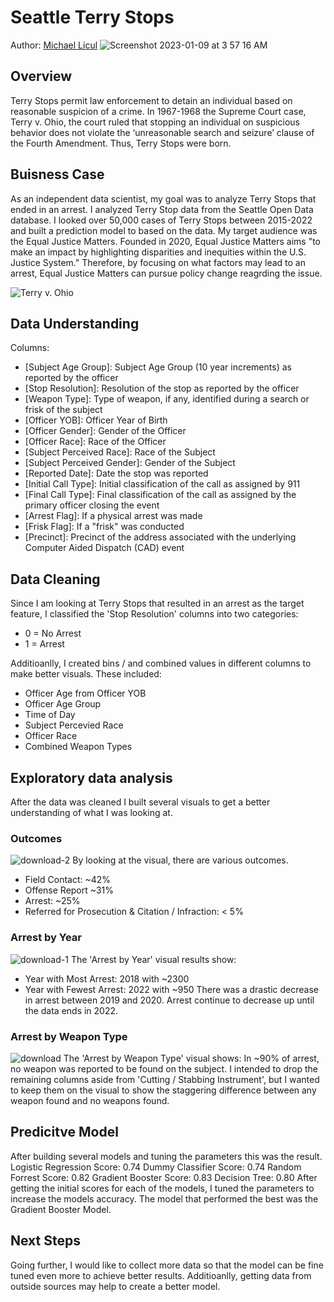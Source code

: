 # Seattle Terry Stops
Author: [Michael Licul](mailto:liculm315@gmail.com)
![Screenshot 2023-01-09 at 3 57 16 AM](https://user-images.githubusercontent.com/97541858/211273123-bb3e589e-85c1-48f6-9c3f-3ffa35428fb0.png)

## Overview 
Terry Stops permit law enforcement to detain an individual based on reasonable suspicion of a crime. In 1967-1968 the Supreme Court case, Terry v. Ohio, the court ruled that stopping an individual on suspicious behavior does not violate the ‘unreasonable search and seizure’ clause of the Fourth Amendment. Thus, Terry Stops were born. 


## Buisness Case
As an independent data scientist, my goal was to analyze Terry Stops that ended in an arrest. I analyzed Terry Stop data from the Seattle Open Data database. I looked over 50,000 cases of Terry Stops between 2015-2022 and built a prediction model to based on the data. My target audience was the Equal Justice Matters. Founded in 2020, Equal Justice Matters aims "to make an impact by highlighting disparities and inequities within the U.S. Justice System."  Therefore, by focusing on what factors may lead to an arrest, Equal Justice Matters can pursue policy change reagrding the issue. 

![Terry v. Ohio](https://img.geocaching.com/waymarking/display/e6a132fc-7cdf-4ceb-b337-abb23672907f.jpg)

## Data Understanding 
Columns: 
   - [Subject Age Group]: Subject Age Group (10 year increments) as reported by the officer
   - [Stop Resolution]: Resolution of the stop as reported by the officer
   - [Weapon Type]: Type of weapon, if any, identified during a search or frisk of the subject
   - [Officer YOB]: Officer Year of Birth
   - [Officer Gender]: Gender of the Officer 
   - [Officer Race]: Race of the Officer
   - [Subject Perceived Race]: Race of the Subject 
   - [Subject Perceived Gender]: Gender of the Subject 
   - [Reported Date]: Date the stop was reported
   - [Initial Call Type]: Initial classification of the call as assigned by 911
   - [Final Call Type]: Final classification of the call as assigned by the primary officer closing the event
   - [Arrest Flag]: If a physical arrest was made 
   - [Frisk Flag]: If a "frisk" was conducted 
   - [Precinct]: Precinct of the address associated with the underlying Computer Aided Dispatch (CAD) event

## Data Cleaning
Since I am looking at Terry Stops that resulted in an arrest as the target feature, I classified the 'Stop Resolution' columns into two categories:
   - 0 = No Arrest 
   - 1 = Arrest

Additioanlly, I created bins / and combined values in different columns to make better visuals. These included: 
   - Officer Age from Officer YOB
   - Officer Age Group
   - Time of Day
   - Subject Percevied Race
   - Officer Race
   - Combined Weapon Types


## Exploratory data analysis
After the data was cleaned I built several visuals to get a better understanding of what I was looking at. 
### Outcomes
![download-2](https://user-images.githubusercontent.com/97541858/211276103-e7546229-fc37-42f2-ac2b-9cc78c643f84.png)
By looking at the visual, there are various outcomes.
- Field Contact: ~42%
- Offense Report ~31%
- Arrest: ~25%
- Referred for Prosecution & Citation / Infraction: < 5%

### Arrest by Year
![download-1](https://user-images.githubusercontent.com/97541858/211276313-018f2ef1-9d10-4c41-900a-5283e67b3264.png)
The 'Arrest by Year' visual results show:
- Year with Most Arrest: 2018 with ~2300
- Year with Fewest Arrest: 2022 with ~950
There was a drastic decrease in arrest between 2019 and 2020. Arrest continue to decrease up until the data ends in 2022.

### Arrest by Weapon Type
![download](https://user-images.githubusercontent.com/97541858/211276425-18c5cbdf-3e50-4eb6-8963-e9de43e91df4.png)
The 'Arrest by Weapon Type' visual shows:
In ~90% of arrest, no weapon was reported to be found on the subject.
I intended to drop the remaining columns aside from 'Cutting / Stabbing Instrument', but I wanted to keep them on the visual to show the staggering difference between any weapon found and no weapons found.

## Predicitve Model 
After building several models and tuning the parameters this was the result. 
Logistic Regression Score: 0.74
Dummy Classifier Score: 0.74
Random Forrest Score: 0.82
Gradient Booster Score: 0.83
Decision Tree: 0.80
After getting the initial scores for each of the models, I tuned the parameters to increase the models accuracy. The model that performed the best was the Gradient Booster Model.

## Next Steps
Going further, I would like to collect more data so that the model can be fine tuned even more to achieve better results. Additioanlly, getting data from outside sources may help to create a better model. 
